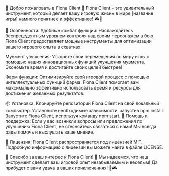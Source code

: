 🌟 Добро пожаловать в Fiona Client 🌟
Fiona Client - это удивительный инструмент, который делает вашу игровую жизнь в мире [название игры] намного приятнее и эффективнее! 🎮💼

🚀 Особенности:
Удобные комбат функции: Наслаждайтесь беспрецедентным уровнем контроля над своим персонажем в бою. Fiona Client предоставляет мощные инструменты для оптимизации вашего игрового опыта в схватках.

Мувмент улучшения: Ускорьте свои перемещения по миру игры с помощью наших инновационных функций улучшения мувмента. Экономьте время и достигайте своих целей быстрее!

Фарм функции: Оптимизируйте свой игровой процесс с помощью интеллектуальных функций фарма. Fiona Client помогает вам максимально эффективно использовать время и ресурсы для достижения желаемых результатов.

📦 Установка:
Клонируйте репозиторий Fiona Client на свой локальный компьютер.
Установите необходимые зависимости, запустив npm install.
Запустите Fiona Client, используя команду npm start.
🤝 Помощь и поддержка:
Если у вас возникли вопросы или предложения по улучшению Fiona Client, не стесняйтесь связаться с нами! Мы всегда рады помочь и выслушать ваше мнение.

📝 Лицензия:
Fiona Client распространяется под лицензией MIT. Подробную информацию о лицензии вы можете найти в файле LICENSE.

🌟 Спасибо за ваш интерес к Fiona Client! 🌟
Мы надеемся, что наш инструмент сделает ваш игровой опыт незабываемым и веселым! Да прибудет с вами удача в ваших приключениях! 🚀🎮
